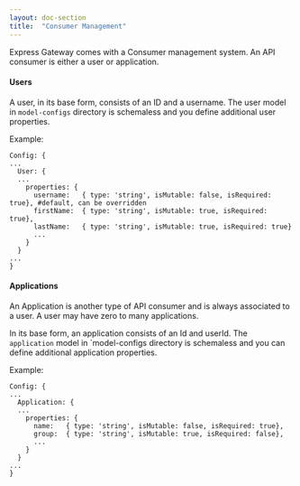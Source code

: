 ```yaml
---
layout: doc-section
title:  "Consumer Management"
---
```

Express Gateway comes with a Consumer management system. An API consumer is either a user or application.

#### Users
A user, in its base form, consists of an ID and a username. The user model in `model-configs` directory is schemaless and you define additional user properties.

Example:
```
Config: {
...
  User: {
  ...
    properties: {
      username:   { type: 'string', isMutable: false, isRequired: true}, #default, can be overridden
      firstName:  { type: 'string', isMutable: true, isRequired: true},
      lastName:   { type: 'string', isMutable: true, isRequired: true}
      ...
    }
  }
...
}
```

#### Applications
An Application is another type of API consumer and is always associated to a user. A user may have zero to many applications.

In its base form, an application consists of an Id and userId. The `application` model in `model-configs directory is schemaless and you can define additional application properties.

Example:
```
Config: {
...
  Application: {
  ...
    properties: {
      name:   { type: 'string', isMutable: false, isRequired: true},
      group:  { type: 'string', isMutable: true, isRequired: false},
      ...
    }
  }
...
}
```
